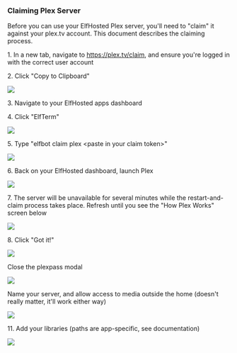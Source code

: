 ### Claiming Plex Server

Before you can use your ElfHosted Plex server, you'll need to "claim" it against your plex.tv account. This document describes the claiming process.

1\. In a new tab, navigate to <https://plex.tv/claim>, and ensure you're logged in with the correct user account


2\. Click "Copy to Clipboard"

![](https://ajeuwbhvhr.cloudimg.io/colony-recorder.s3.amazonaws.com/files/2024-12-12/36711a66-0de0-425f-9ac4-359085e36ba9/ascreenshot.jpeg?tl_px=478,433&br_px=2198,1394&force_format=jpeg&q=100&width=1120.0&wat=1&wat_opacity=1&wat_gravity=northwest&wat_url=https://colony-recorder.s3.amazonaws.com/images/watermarks/50762E_standard.png&wat_pad=524,276)


3\. Navigate to your ElfHosted apps dashboard


4\. Click "ElfTerm"

![](https://ajeuwbhvhr.cloudimg.io/colony-recorder.s3.amazonaws.com/files/2024-12-12/95f6ea74-d051-48dc-a8f3-91af1d6ba145/ascreenshot.jpeg?tl_px=0,664&br_px=1719,1626&force_format=jpeg&q=100&width=1120.0&wat=1&wat_opacity=1&wat_gravity=northwest&wat_url=https://colony-recorder.s3.amazonaws.com/images/watermarks/50762E_standard.png&wat_pad=270,401)


5\. Type "elfbot claim plex &lt;paste in your claim token&gt;"

![](https://ajeuwbhvhr.cloudimg.io/colony-recorder.s3.amazonaws.com/files/2024-12-12/081f686b-4f37-4429-991c-40e80a78d360/user_cropped_screenshot.jpeg?tl_px=0,0&br_px=1376,769&force_format=jpeg&q=100&width=1120.0)


6\. Back on your ElfHosted dashboard, launch Plex

![](https://ajeuwbhvhr.cloudimg.io/colony-recorder.s3.amazonaws.com/files/2024-12-12/09fd936f-624f-49c0-9223-4f2a6156979a/ascreenshot.jpeg?tl_px=0,0&br_px=1719,961&force_format=jpeg&q=100&width=1120.0&wat=1&wat_opacity=1&wat_gravity=northwest&wat_url=https://colony-recorder.s3.amazonaws.com/images/watermarks/50762E_standard.png&wat_pad=232,79)


7\. The server will be unavailable for several minutes while the restart-and-claim process takes place. Refresh until you see the "How Plex Works" screen below

![](https://ajeuwbhvhr.cloudimg.io/colony-recorder.s3.amazonaws.com/files/2024-12-12/e408d0c8-dd26-4c3d-b0fd-ddfe94f3f4db/ascreenshot.jpeg?tl_px=0,0&br_px=1719,961&force_format=jpeg&q=100&width=1120.0&wat=1&wat_opacity=1&wat_gravity=northwest&wat_url=https://colony-recorder.s3.amazonaws.com/images/watermarks/50762E_standard.png&wat_pad=159,-9)


8\. Click "Got it!"

![](https://ajeuwbhvhr.cloudimg.io/colony-recorder.s3.amazonaws.com/files/2024-12-12/ab70fb5b-175e-4987-8d5d-0d0c3d2ae716/ascreenshot.jpeg?tl_px=195,0&br_px=2488,1281&force_format=jpeg&q=100&width=1120.0&wat=1&wat_opacity=1&wat_gravity=northwest&wat_url=https://colony-recorder.s3.amazonaws.com/images/watermarks/50762E_standard.png&wat_pad=563,547)


Close the plexpass modal

![](https://ajeuwbhvhr.cloudimg.io/colony-recorder.s3.amazonaws.com/files/2024-12-12/6803aa48-51c2-459f-b30c-c91b59bddb05/ascreenshot.jpeg?tl_px=1012,0&br_px=2732,961&force_format=jpeg&q=100&width=1120.0&wat=1&wat_opacity=1&wat_gravity=northwest&wat_url=https://colony-recorder.s3.amazonaws.com/images/watermarks/50762E_standard.png&wat_pad=859,47)


Name your server, and allow access to media outside the home (doesn't really matter, it'll work either way)

![](https://ajeuwbhvhr.cloudimg.io/colony-recorder.s3.amazonaws.com/files/2024-12-12/e8315c79-c43a-4fb6-884c-de081c938c58/user_cropped_screenshot.jpeg?tl_px=438,344&br_px=2732,1626&force_format=jpeg&q=100&width=1120.0&wat=1&wat_opacity=1&wat_gravity=northwest&wat_url=https://colony-recorder.s3.amazonaws.com/images/watermarks/50762E_standard.png&wat_pad=646,394)


11\. Add your libraries (paths are app-specific, see documentation)

![](https://ajeuwbhvhr.cloudimg.io/colony-recorder.s3.amazonaws.com/files/2024-12-12/beab8122-f0df-40f9-842e-f31a5eaff45d/user_cropped_screenshot.jpeg?tl_px=500,359&br_px=2220,1320&force_format=jpeg&q=100&width=1120.0&wat=1&wat_opacity=1&wat_gravity=northwest&wat_url=https://colony-recorder.s3.amazonaws.com/images/watermarks/50762E_standard.png&wat_pad=524,277)